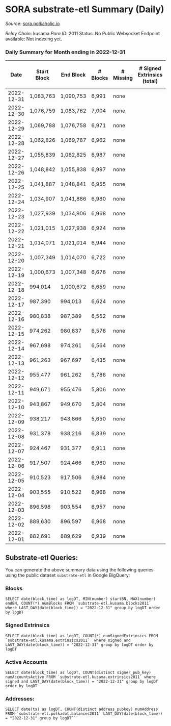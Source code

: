 # SORA substrate-etl Summary (Daily)

_Source_: [sora.polkaholic.io](https://sora.polkaholic.io)

*Relay Chain*: kusama
*Para ID*: 2011
Status: No Public Websocket Endpoint available: Not indexing yet.


### Daily Summary for Month ending in 2022-12-31


| Date | Start Block | End Block | # Blocks | # Missing | # Signed Extrinsics (total) | # Active Accounts | # Addresses with Balances | # Events | # Transfers | # XCM Transfers In | # XCM Transfers Out |
| ---- | ----------- | --------- | -------- | --------- | --------------------------- | ----------------- | ------------------------- | -------- | ----------- | ------------------ | ------------------- |
| 2022-12-31 | 1,083,763 | 1,090,753 | 6,991 | none  |  |  | 3 | 13,985 |   |   |   |
| 2022-12-30 | 1,076,759 | 1,083,762 | 7,004 | none  |  |  | 3 | 14,012 |   |   |   |
| 2022-12-29 | 1,069,788 | 1,076,758 | 6,971 | none  |  |  | 3 | 13,946 |   |   |   |
| 2022-12-28 | 1,062,826 | 1,069,787 | 6,962 | none  |  |  | 3 | 13,928 |   |   |   |
| 2022-12-27 | 1,055,839 | 1,062,825 | 6,987 | none  |  |  | 3 | 13,978 |   |   |   |
| 2022-12-26 | 1,048,842 | 1,055,838 | 6,997 | none  |  |  | 3 | 13,998 |   |   |   |
| 2022-12-25 | 1,041,887 | 1,048,841 | 6,955 | none  |  |  | 3 | 13,914 |   |   |   |
| 2022-12-24 | 1,034,907 | 1,041,886 | 6,980 | none  |  |  | 3 | 13,964 |   |   |   |
| 2022-12-23 | 1,027,939 | 1,034,906 | 6,968 | none  |  |  | 3 | 13,939 |   |   |   |
| 2022-12-22 | 1,021,015 | 1,027,938 | 6,924 | none  |  |  | 3 | 13,852 |   |   |   |
| 2022-12-21 | 1,014,071 | 1,021,014 | 6,944 | none  |  |  | 3 | 13,892 |   |   |   |
| 2022-12-20 | 1,007,349 | 1,014,070 | 6,722 | none  |  |  | 3 | 13,448 |   |   |   |
| 2022-12-19 | 1,000,673 | 1,007,348 | 6,676 | none  |  |  | 3 | 13,356 |   |   |   |
| 2022-12-18 | 994,014 | 1,000,672 | 6,659 | none  |  |  | 3 | 13,321 |   |   |   |
| 2022-12-17 | 987,390 | 994,013 | 6,624 | none  |  |  | 3 | 13,252 |   |   |   |
| 2022-12-16 | 980,838 | 987,389 | 6,552 | none  |  |  | 3 | 13,108 |   |   |   |
| 2022-12-15 | 974,262 | 980,837 | 6,576 | none  |  |  |  | 13,155 |   |   |   |
| 2022-12-14 | 967,698 | 974,261 | 6,564 | none  |  |  | 3 | 13,132 |   |   |   |
| 2022-12-13 | 961,263 | 967,697 | 6,435 | none  |  |  | 3 | 12,873 |   |   |   |
| 2022-12-12 | 955,477 | 961,262 | 5,786 | none  |  |  | 3 | 11,576 |   |   |   |
| 2022-12-11 | 949,671 | 955,476 | 5,806 | none  |  |  |  | 11,615 |   |   |   |
| 2022-12-10 | 943,867 | 949,670 | 5,804 | none  |  |  | 3 | 11,611 |   |   |   |
| 2022-12-09 | 938,217 | 943,866 | 5,650 | none  |  |  | 3 | 11,303 |   |   |   |
| 2022-12-08 | 931,378 | 938,216 | 6,839 | none  |  |  | 3 | 13,682 |   |   |   |
| 2022-12-07 | 924,467 | 931,377 | 6,911 | none  |  |  | 3 | 13,826 |   |   |   |
| 2022-12-06 | 917,507 | 924,466 | 6,960 | none  |  |  | 3 | 13,924 |   |   |   |
| 2022-12-05 | 910,523 | 917,506 | 6,984 | none  |  |  | 3 | 13,972 |   |   |   |
| 2022-12-04 | 903,555 | 910,522 | 6,968 | none  |  |  | 3 | 13,940 |   |   |   |
| 2022-12-03 | 896,598 | 903,554 | 6,957 | none  |  |  | 3 | 13,917 |   |   |   |
| 2022-12-02 | 889,630 | 896,597 | 6,968 | none  |  |  | 3 | 13,940 |   |   |   |
| 2022-12-01 | 882,691 | 889,629 | 6,939 | none  |  |  | 3 | 13,882 |   |   |   |

## Substrate-etl Queries:
You can generate the above summary data using the following queries using the public dataset `substrate-etl` in Google BigQuery:


### Blocks
```
SELECT date(block_time) as logDT, MIN(number) startBN, MAX(number) endBN, COUNT(*) numBlocks FROM `substrate-etl.kusama.blocks2011`  where LAST_DAY(date(block_time)) = "2022-12-31" group by logDT order by logDT
```


### Signed Extrinsics
```
SELECT date(block_time) as logDT, COUNT(*) numSignedExtrinsics FROM `substrate-etl.kusama.extrinsics2011`  where signed and LAST_DAY(date(block_time)) = "2022-12-31" group by logDT order by logDT
```


### Active Accounts
```
SELECT date(block_time) as logDT, COUNT(distinct signer_pub_key) numAccountsActive FROM `substrate-etl.kusama.extrinsics2011` where signed and LAST_DAY(date(block_time)) = "2022-12-31" group by logDT order by logDT
```


### Addresses:
```
SELECT date(ts) as logDT, COUNT(distinct address_pubkey) numAddress FROM `substrate-etl.polkadot.balances2011` LAST_DAY(date(block_time)) = "2022-12-31" group by logDT```

